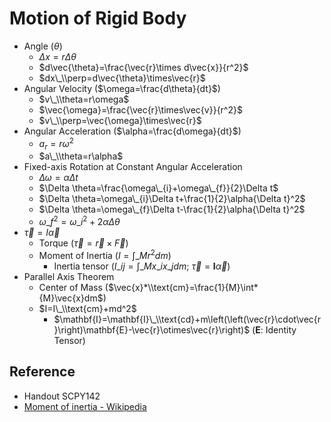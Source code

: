 # Motion of Rigid Body

* Angle ($\theta$)
  * $\Delta x=r\Delta \theta$
  * $d\vec{\theta}=\frac{\vec{r}\times d\vec{x}}{r^2}$
  * $dx\_\\perp=d\vec{\theta}\times\vec{r}$
* Angular Velocity ($\omega=\frac{d\theta}{dt}$)
  * $v\_\\theta=r\omega$
  * $\vec{\omega}=\frac{\vec{r}\times\vec{v}}{r^2}​$
  * $v\_\\perp=\vec{\omega}\times\vec{r}$
* Angular Acceleration ($\alpha=\frac{d\omega}{dt}$)
  * $a_r=r\omega^{2}$
  * $a\_\\theta=r\alpha$
* Fixed-axis Rotation at Constant Angular Acceleration
  * $\Delta \omega=\alpha\Delta t$
  * $\Delta \theta=\frac{\omega\_{i}+\omega\_{f}}{2}\Delta t$
  * $\Delta \theta=\omega\_{i}\Delta t+\frac{1}{2}\alpha{\Delta t}^2$
  * $\Delta \theta=\omega\_{f}\Delta t-\frac{1}{2}\alpha{\Delta t}^2$
  * $\omega\_{f}^{2}=\omega\_{i}^{2}+2\alpha\Delta \theta$
* $\vec{\tau}=I\vec{\alpha}$
  * Torque ($\vec{\tau}=\vec{r}\times\vec{F}$)
  * Moment of Inertia ($I=\int\_{M}r^{2}dm$)
    * Inertia tensor ($I\_{ij}=\int\_{M}x\_{i}x\_{j}dm$; $\vec{\tau}=\mathbf{I}\vec{\alpha}$)
* Parallel Axis Theorem
  * Center of Mass ($\vec{x}*\\text{cm}=\frac{1}{M}\int*{M}\vec{x}dm$)
  * $I=I\_\\text{cm}+md^2$
    * $\mathbf{I}=\mathbf{I}\_\\text{cd}+m\left(\left(\vec{r}\cdot\vec{r}\right)\mathbf{E}-\vec{r}\otimes\vec{r}\right)$ ($\mathbf{E}$: Identity Tensor)

## Reference

* Handout SCPY142
* [Moment of inertia - Wikipedia](https://en.wikipedia.org/wiki/Moment_of_inertia)
